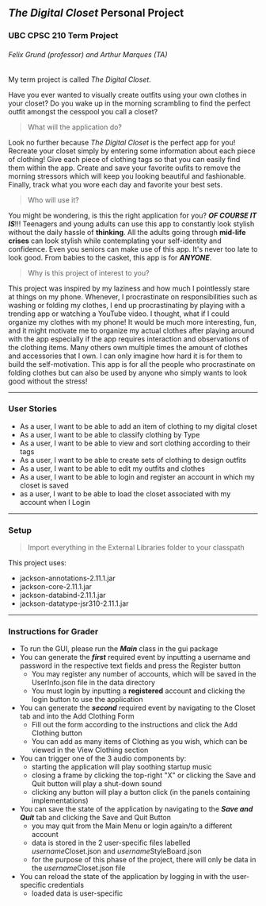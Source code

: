 ## *The Digital Closet* Personal Project
### UBC CPSC 210 Term Project
###### Felix Grund (professor) and Arthur Marques (TA)

My term project is called *The Digital Closet*.   

Have you ever wanted to visually create outfits using your own clothes in your closet? Do you 
wake up in the morning scrambling to find the perfect outfit amongst the cesspool you call a closet?<br>

> What will the application do?<br>

Look no further because *The Digital Closet* is the perfect app for you! Recreate your closet simply by
entering some information about each piece of clothing! Give each piece of clothing tags so that you
can easily find them within the app. Create and save your favorite oufits to remove the morning stressors
which will keep you looking beautiful and fashionable. Finally, track what you wore each day and favorite
your best sets.

> Who will use it?<br>

You might be wondering, is this the right application for you? ***OF COURSE IT IS***!!! Teenagers and young 
adults can use this app to constantly look stylish without the daily hassle of **thinking**. All the adults
going through **mid-life crises** can look stylish while contemplating your self-identity and confidence. Even
you seniors can make use of this app. It's never too late to look good. From babies to the casket, this app is
for ***ANYONE***.

> Why is this project of interest to you?<br>

This project was inspired by my laziness and how much I pointlessly stare at things on my phone. Whenever, I procrastinate
on responsibilities such as washing or folding my clothes, I end up procrastinating by playing with a trending app
or watching a YouTube video. I thought, what if I could organize my clothes with my phone! It would be
much more interesting, fun, and it might motivate me to organize my actual clothes after playing around
with the app especially if the app requires interaction and observations of the clothing items. Many others own 
multiple times the amount of clothes and accessories that I own. I can only imagine how hard it is for them to 
build the self-motivation. This app is for all the people who procrastinate on folding clothes but can also
be used by anyone who simply wants to look good without the stress!

---

### User Stories
* As a user, I want to be able to add an item of clothing to my digital closet
* As a user, I want to be able to classify clothing by Type 
* As a user, I want to be able to view and sort clothing according to their tags
* As a user, I want to be able to create sets of clothing to design outfits
* As a user, I want to be able to edit my outfits and clothes
* As a user, I want to be able to login and register an account in which my closet is saved
* as a user, I want to be able to load the closet associated with my account when I Login

---

### Setup
>Import everything in the External Libraries folder to your classpath

This project uses:
* jackson-annotations-2.11.1.jar
* jackson-core-2.11.1.jar
* jackson-databind-2.11.1.jar
* jackson-datatype-jsr310-2.11.1.jar

---

### Instructions for Grader
* To run the GUI, please run the ***Main*** class in the gui package
* You can generate the ***first*** required event by inputting a username and password in the respective text fields
and press the Register button
    * You may register any number of accounts, which will be saved in the UserInfo.json file in the data directory
    * You must login by inputting a **registered** account and clicking the login button to use the application 
* You can generate the ***second*** required event by navigating to the Closet tab and into the Add Clothing Form
    * Fill out the form according to the instructions and click the Add Clothing button
    * You can add as many items of Clothing as you wish, which can be viewed in the View Clothing section
* You can trigger one of the 3 audio components by:
    * starting the application will play soothing startup music
    * closing a frame by clicking the top-right "X" or clicking the Save and Quit button will play a shut-down sound
    * clicking any button will play a button click (in the panels containing implementations)
* You can save the state of the application by navigating to the ***Save and Quit*** tab and clicking the Save and Quit Button
    * you may quit from the Main Menu or login again/to a different account
    * data is stored in the 2 user-specific files labelled *username*Closet.json and *username*StyleBoard.json
    * for the purpose of this phase of the project, there will only be data in the *username*Closet.json file
* You can reload the state of the application by logging in with the user-specific credentials
    * loaded data is user-specific
    







